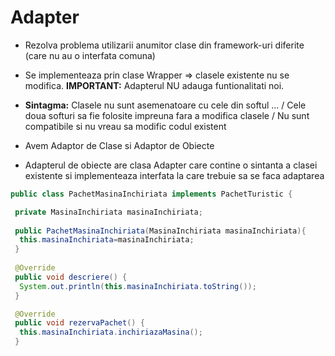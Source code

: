 # Adapter

- Rezolva problema utilizarii anumitor clase din framework-uri diferite (care nu au o interfata comuna)

- Se implementeaza prin clase Wrapper => clasele existente nu se modifica. **IMPORTANT:** Adapterul NU adauga funtionalitati noi.

- **Sintagma:** Clasele nu sunt asemenatoare cu cele din softul ... / Cele doua softuri sa fie folosite impreuna fara a modifica clasele / Nu sunt compatibile si nu vreau sa modific codul existent

- Avem Adaptor de Clase si Adaptor de Obiecte

- Adapterul de obiecte are clasa Adapter care contine o sintanta a clasei existente si implementeaza interfata la care trebuie sa se faca adaptarea

```java
public class PachetMasinaInchiriata implements PachetTuristic {

 private MasinaInchiriata masinaInchiriata;
 
 public PachetMasinaInchiriata(MasinaInchiriata masinaInchiriata){
  this.masinaInchiriata=masinaInchiriata;
 }
 
 @Override
 public void descriere() {
  System.out.println(this.masinaInchiriata.toString());
 }

 @Override
 public void rezervaPachet() {
  this.masinaInchiriata.inchiriazaMasina();
 }

```